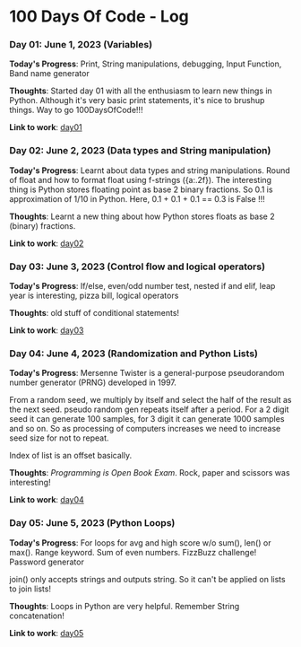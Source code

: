 # 100 Days Of Code - Log

### Day 01: June 1, 2023 (Variables)

**Today's Progress**: Print, String manipulations, debugging, Input 
Function, Band name generator

**Thoughts**: Started day 01 with all the enthusiasm to learn new things in 
Python. Although it's very basic print statements, it's nice to brushup things.
Way to go 100DaysOfCode!!!

**Link to work**: [day01](day01/main.py)

### Day 02: June 2, 2023 (Data types and String manipulation)

**Today's Progress**: Learnt about data types and string manipulations. 
Round of float and how to format float using f-strings ({a:.2f}). The 
interesting thing is Python stores floating point as base 2 binary fractions.
So 0.1 is approximation of 1/10 in Python.
Here, 0.1 + 0.1 + 0.1 == 0.3 is False !!!

**Thoughts**: Learnt a new thing about how Python stores floats as base 2 
(binary) fractions.

**Link to work**: [day02](day02/main.py)

### Day 03: June 3, 2023 (Control flow and logical operators)

**Today's Progress**: If/else, even/odd number test, nested if and elif, 
leap year is interesting, pizza bill, logical operators

**Thoughts**: old stuff of conditional statements!

**Link to work**: [day03](day03/main.py)

### Day 04: June 4, 2023 (Randomization and Python Lists)

**Today's Progress**: Mersenne Twister is a general-purpose pseudorandom 
number generator (PRNG) developed in 1997. 

From a random seed, we multiply by itself and select the half of the result 
as the next seed. pseudo random gen repeats itself after a period. For a 2 
digit seed it can generate 100 samples, for 3 digit it can generate 1000 
samples and so on. So as processing of computers increases we need to 
increase seed size for not to repeat.

Index of list is an offset basically.

**Thoughts**: *Programming is Open Book Exam*. Rock, paper and scissors was 
interesting!

**Link to work**: [day04](day04/main.py)

### Day 05: June 5, 2023 (Python Loops)

**Today's Progress**: For loops for avg and high score w/o sum(), len() or max(). Range keyword. Sum of even numbers. FizzBuzz challenge! Password generator

join() only accepts strings and outputs string. So it can't be applied on lists to join lists! 

**Thoughts**: Loops in Python are very helpful. Remember String concatenation!

**Link to work**: [day05](day05/main.py)